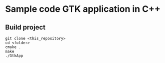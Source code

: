 # Sample code GTK application in C++

## Build project

```
git clone <this_repository>
cd <folder>
cmake .
make
./GtkApp
```
